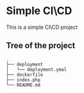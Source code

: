 # Simple CI\CD  
  
This is a simple CI\CD project

## Tree of the project
```
.
├── deployment
│   └── deployment.ymal
├── dockerfile
├── index.php
└── README.md
```
